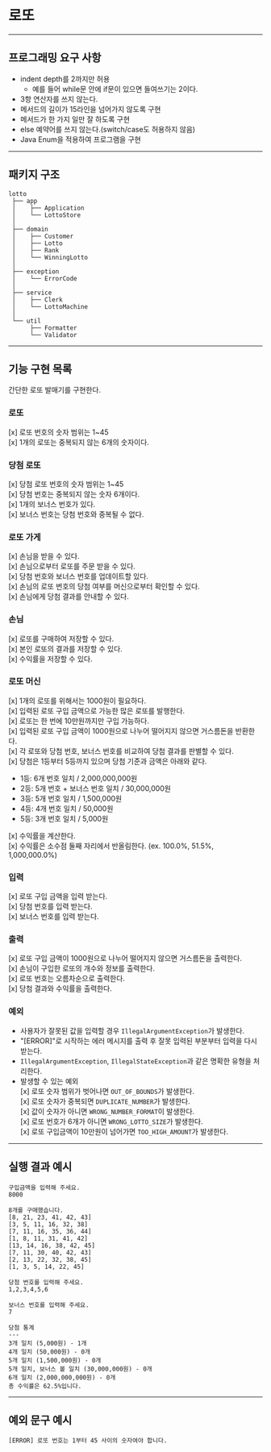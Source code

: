# 로또

---

## 프로그래밍 요구 사항
- indent depth를 2까지만 허용
    - 예를 들어 while문 안에 if문이 있으면 들여쓰기는 2이다.
- 3항 연산자를 쓰지 않는다.
- 메서드의 길이가 15라인을 넘어가지 않도록 구현
- 메서드가 한 가지 일만 잘 하도록 구현
- else 예약어를 쓰지 않는다.(switch/case도 허용하지 않음)
- Java Enum을 적용하여 프로그램을 구현

---

## 패키지 구조
```
lotto
 ├── app
 │    ├── Application
 │    └── LottoStore
 │
 ├── domain
 │    ├── Customer
 │    ├── Lotto
 │    ├── Rank
 │    └── WinningLotto
 │
 ├── exception
 │    └── ErrorCode
 │
 ├── service
 │    ├── Clerk
 │    └── LottoMachine
 │
 └── util
      ├── Formatter
      └── Validator

```

---

## 기능 구현 목록

간단한 로또 발매기를 구현한다.

### 로또
[x] 로또 번호의 숫자 범위는 1~45   
[x] 1개의 로또는 중복되지 않는 6개의 숫자이다.

### 당첨 로또
[x] 당첨 로또 번호의 숫자 범위는 1~45   
[x] 당첨 번호는 중복되지 않는 숫자 6개이다.   
[x] 1개의 보너스 번호가 있다.   
[x] 보너스 번호는 당첨 번호와 중복될 수 없다.   

### 로또 가게
[x] 손님을 받을 수 있다.   
[x] 손님으로부터 로또를 주문 받을 수 있다.   
[x] 당첨 번호와 보너스 번호를 업데이트할 있다.   
[x] 손님의 로또 번호의 당첨 여부를 머신으로부터 확인할 수 있다.   
[x] 손님에게 당첨 결과를 안내할 수 있다.   

### 손님
[x] 로또를 구매하여 저장할 수 있다.   
[x] 본인 로또의 결과를 저장할 수 있다.   
[x] 수익률을 저장할 수 있다.   

### 로또 머신
[x] 1개의 로또를 위해서는 1000원이 필요하다.   
[x] 입력된 로또 구입 금액으로 가능한 많은 로또를 발행한다.   
[x] 로또는 한 번에 10만원까지만 구입 가능하다.   
[x] 입력된 로또 구입 금액이 1000원으로 나누어 떨어지지 않으면 거스름돈을 반환한다.   
[x] 각 로또와 당첨 번호, 보너스 번호를 비교하여 당첨 결과를 판별할 수 있다.   
[x] 당첨은 1등부터 5등까지 있으며 당첨 기준과 금액은 아래와 같다.   
- 1등: 6개 번호 일치 / 2,000,000,000원
- 2등: 5개 번호 + 보너스 번호 일치 / 30,000,000원
- 3등: 5개 번호 일치 / 1,500,000원
- 4등: 4개 번호 일치 / 50,000원
- 5등: 3개 번호 일치 / 5,000원   

[x] 수익률을 계산한다.   
[x] 수익률은 소수점 둘째 자리에서 반올림한다. (ex. 100.0%, 51.5%, 1,000,000.0%)   

### 입력
[x] 로또 구입 금액을 입력 받는다.   
[x] 당첨 번호를 입력 받는다.   
[x] 보너스 번호를 입력 받는다.   

### 출력
[x] 로또 구입 금액이 1000원으로 나누어 떨어지지 않으면 거스름돈을 출력한다.   
[x] 손님이 구입한 로또의 개수와 정보를 출력한다.   
[x] 로또 번호는 오름차순으로 출력한다.   
[x] 당첨 결과와 수익률을 출력한다.

### 예외
- 사용자가 잘못된 값을 입력할 경우 `IllegalArgumentException`가 발생한다.   
- "[ERROR]"로 시작하는 에러 메시지를 출력 후 잘못 입력된 부분부터 입력을 다시 받는다.
- `IllegalArgumentException`, `IllegalStateException`과 같은 명확한 유형을 처리한다.   
- 발생할 수 있는 예외   
[x] 로또 숫자 범위가 벗어나면 `OUT_OF_BOUNDS`가 발생한다.   
[x] 로또 숫자가 중복되면 `DUPLICATE_NUMBER`가 발생한다.   
[x] 값이 숫자가 아니면 `WRONG_NUMBER_FORMAT`이 발생한다.   
[x] 로또 번호가 6개가 아니면 `WRONG_LOTTO_SIZE`가 발생한다.   
[x] 로또 구입금액이 10만원이 넘어가면 `TOO_HIGH_AMOUNT`가 발생한다.   

---

## 실행 결과 예시

```
구입금액을 입력해 주세요.
8000

8개를 구매했습니다.
[8, 21, 23, 41, 42, 43]
[3, 5, 11, 16, 32, 38]
[7, 11, 16, 35, 36, 44]
[1, 8, 11, 31, 41, 42]
[13, 14, 16, 38, 42, 45]
[7, 11, 30, 40, 42, 43]
[2, 13, 22, 32, 38, 45]
[1, 3, 5, 14, 22, 45]

당첨 번호를 입력해 주세요.
1,2,3,4,5,6

보너스 번호를 입력해 주세요.
7

당첨 통계
---
3개 일치 (5,000원) - 1개
4개 일치 (50,000원) - 0개
5개 일치 (1,500,000원) - 0개
5개 일치, 보너스 볼 일치 (30,000,000원) - 0개
6개 일치 (2,000,000,000원) - 0개
총 수익률은 62.5%입니다.

```

---

## 예외 문구 예시

```
[ERROR] 로또 번호는 1부터 45 사이의 숫자여야 합니다.
```
